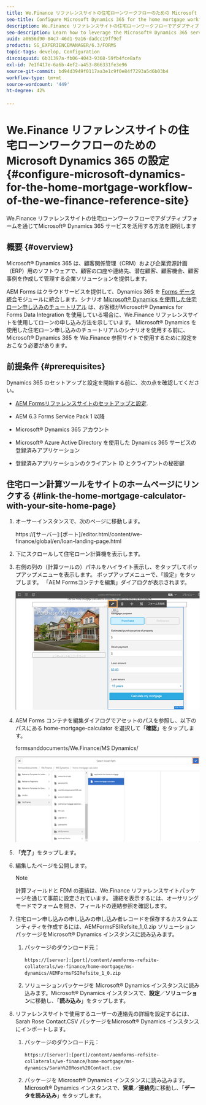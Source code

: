 ```yaml
---
title: We.Finance リファレンスサイトの住宅ローンワークフローのための Microsoft Dynamics 365 の設定
seo-title: Configure Microsoft Dynamics 365 for the home mortgage workflow of the We.Finance reference site
description: We.Finance リファレンスサイトの住宅ローンワークフローでアダプティブフォームを通じてMicrosoft® Dynamics 365 サービスを活用する方法を説明します
seo-description: Learn how to leverage the Microsoft® Dynamics 365 services through adaptive forms for the home mortgage workflow of the We.Finance Reference site
uuid: a0656d90-84c7-46d1-9a16-dadcc19ff9ef
products: SG_EXPERIENCEMANAGER/6.3/FORMS
topic-tags: develop, Configuration
discoiquuid: 6b31397a-fb06-4043-9368-59fb4fce8afa
exl-id: 7e1f417e-6a6b-4ef2-a453-866331fe3e96
source-git-commit: bd94d3949f0117aa3e1c9f0e84f7293a5d6b03b4
workflow-type: tm+mt
source-wordcount: '449'
ht-degree: 42%

---
```


# We.Finance リファレンスサイトの住宅ローンワークフローのための Microsoft Dynamics 365 の設定 {#configure-microsoft-dynamics-for-the-home-mortgage-workflow-of-the-we-finance-reference-site}

We.Finance リファレンスサイトの住宅ローンワークフローでアダプティブフォームを通じてMicrosoft® Dynamics 365 サービスを活用する方法を説明します

## 概要 {#overview}

Microsoft® Dynamics 365 は、顧客関係管理（CRM）および企業資源計画（ERP）用のソフトウェアで、顧客の口座や連絡先、潜在顧客、顧客機会、顧客事例を作成して管理する企業ソリューションを提供します。

AEM Forms はクラウドサービスを提供して、Dynamics 365 を [Forms データ統合](/help/forms/using/data-integration.md)モジュールに統合します。シナリオ [Microsoft® Dynamics を使用した住宅ローン申し込みのチュートリアル](/help/forms/using/finance-reference-site-walkthrough.md#home-mortgage-application-walkthrough-with-microsoft-dynamics) は、お客様がMicrosoft® Dynamics for Forms Data Integration を使用している場合に、We.Finance リファレンスサイトを使用してローンの申し込み方法を示しています。 Microsoft® Dynamics を使用した住宅ローン申し込みのチュートリアルのシナリオを使用する前に、Microsoft® Dynamics 365 を We.Finance 参照サイトで使用するために設定をおこなう必要があります。

## 前提条件 {#prerequisites}

Dynamics 365 のセットアップと設定を開始する前に、次の点を確認してください。

* [AEM Formsリファレンスサイトのセットアップと設定](/help/forms/using/setup-reference-sites.md).

* AEM 6.3 Forms Service Pack 1 以降
* Microsoft® Dynamics 365 アカウント
* Microsoft® Azure Active Directory を使用した Dynamics 365 サービスの登録済みアプリケーション
* 登録済みアプリケーションのクライアント ID とクライアントの秘密鍵

## 住宅ローン計算ツールをサイトのホームページにリンクする {#link-the-home-mortgage-calculator-with-your-site-home-page}

1. オーサーインスタンスで、次のページに移動します。

   https://[サーバー]:[ポート]/editor.html/content/we-finance/global/en/loan-landing-page.html

1. 下にスクロールして住宅ローン計算機を表示します。
1. 右側の列の（計算ツールの）パネルをハイライト表示し、をタップしてポップアップメニューを表示します。 ポップアップメニューで、「設定」をタップします。 「AEM Formsコンテナを編集」ダイアログが表示されます。

   ![calculatorconfigurepanel](assets/calculatorconfigurepanel.png)

1. AEM Forms コンテナを編集ダイアログでアセットのパスを参照し、以下のパスにある home-mortgage-calculator を選択して「**確認**」をタップします。

   formsanddocuments/We.Finance/MS Dynamics/

   ![selectassetpath](assets/selectassetpath.png)

1. 「**完了**」をタップします。
1. 編集したページを公開します。

   >[!NOTE]
   >
   >計算フィールドと FDM の連結は、We.Finance リファレンスサイトパッケージを通じて事前に設定されています。 連結を表示するには、オーサリングモードでフォームを開き、フィールドの連結参照を確認します。

1. 住宅ローン申し込みの申し込みの申し込み者レコードを保存するカスタムエンティティを作成するには、AEMFormsFSIRefsite_1_0.zip ソリューションパッケージをMicrosoft® Dynamics インスタンスに読み込みます。

   1. パッケージのダウンロード元：

      `https://[server]:[port]/content/aemforms-refsite-collaterals/we-finance/home-mortgage/ms-dynamics/AEMFormsFSIRefsite_1_0.zip`

   1. ソリューションパッケージを Microsoft® Dynamics インスタンスに読み込みます。Microsoft® Dynamics インスタンスで、**設定**／**ソリューション**&#x200B;に移動し、「**読み込み**」をタップします。

1. リファレンスサイトで使用するユーザーの連絡先の詳細を設定するには、Sarah Rose Contact.CSV パッケージをMicrosoft® Dynamics インスタンスにインポートします。

   1. パッケージのダウンロード元：

      `https://[server]:[port]/content/aemforms-refsite-collaterals/we-finance/home-mortgage/ms-dynamics/Sarah%20Rose%20Contact.csv`

   1. パッケージを Microsoft® Dynamics インスタンスに読み込みます。Microsoft® Dynamics インスタンスで、**営業**／**連絡先**&#x200B;に移動し、「**データを読み込み**」をタップします。
